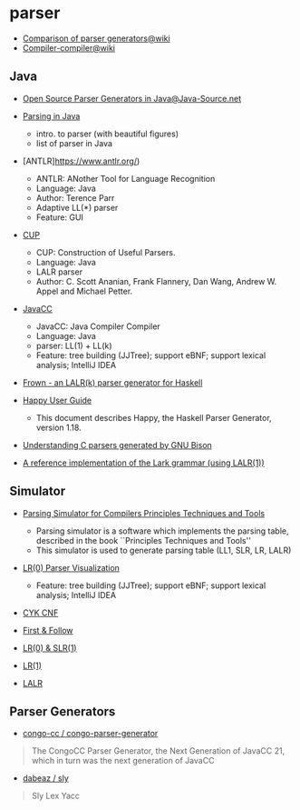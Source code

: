 # parser

- [Comparison of parser generators@wiki](https://en.wikipedia.org/wiki/Comparison_of_parser_generators)
- [Compiler-compiler@wiki](https://en.wikipedia.org/wiki/Compiler-compiler)

## Java
- [Open Source Parser Generators in Java@Java-Source.net](https://java-source.net/open-source/parser-generators)

- [Parsing in Java](https://tomassetti.me/parsing-in-java/)
  - intro. to parser (with beautiful figures)
  - list of parser in Java

- [ANTLR]https://www.antlr.org/)
  - ANTLR: ANother Tool for Language Recognition
  - Language: Java
  - Author: Terence Parr
  - Adaptive LL(*) parser
  - Feature: GUI

- [CUP](http://www2.cs.tum.edu/projects/cup/)
  - CUP: Construction of Useful Parsers.
  - Language: Java
  - LALR parser
  - Author: C. Scott Ananian, Frank Flannery, Dan Wang, Andrew W. Appel and Michael Petter.

- [JavaCC](https://javacc.github.io/javacc/)
  - JavaCC: Java Compiler Compiler
  - Language: Java
  - parser: LL(1) + LL(k)
  - Feature: tree building (JJTree); support eBNF; support lexical analysis; IntelliJ IDEA
- [Frown - an LALR(k) parser generator for Haskell](http://www.cs.ox.ac.uk/ralf.hinze/frown/)
- [Happy User Guide](https://www.haskell.org/happy/doc/html/index.html)
  - This document describes Happy, the Haskell Parser Generator, version 1.18.
- [Understanding C parsers generated by GNU Bison](https://www.cs.uic.edu/~spopuri/cparser.html)
- [A reference implementation of the Lark grammar (using LALR(1))](https://lark-parser.readthedocs.io/en/latest/examples/lark_grammar.html#sphx-glr-examples-lark-grammar-py)

## Simulator
- [Parsing Simulator for Compilers Principles Techniques and Tools](http://www.supereasyfree.com/software/simulators/compilers/principles-techniques-and-tools/parsing-simulator/parsing-simulator.php)
  - Parsing simulator is a software which implements the parsing table,
    described in the book ``Principles Techniques and Tools''
  - This simulator is used to generate parsing table (LL1, SLR, LR, LALR)
- [LR(0) Parser Visualization](https://www.cs.princeton.edu/courses/archive/spring20/cos320/LR0/)
  - Feature: tree building (JJTree); support eBNF; support lexical analysis; IntelliJ IDEA

- [CYK CNF](https://calculator.pisqre.com/cyk-cnf)
- [First & Follow](https://calculator.pisqre.com/first-follow)
- [LR(0) & SLR(1)](https://calculator.pisqre.com/lr-slr)
- [LR(1)](https://calculator.pisqre.com/lr)
- [LALR](https://calculator.pisqre.com/lalr)

## Parser Generators
- [congo-cc / congo-parser-generator](https://github.com/congo-cc/congo-parser-generator)
> The CongoCC Parser Generator, the Next Generation of JavaCC 21, which in turn was the next generation of JavaCC

- [dabeaz / sly](https://github.com/dabeaz/sly)
> Sly Lex Yacc
